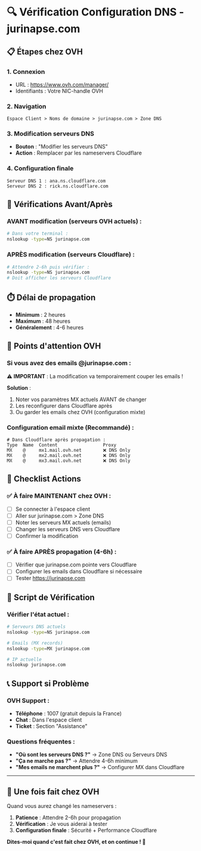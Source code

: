 # 🔍 Vérification Configuration DNS - jurinapse.com

## 📋 Étapes chez OVH

### 1. Connexion
- URL : https://www.ovh.com/manager/
- Identifiants : Votre NIC-handle OVH

### 2. Navigation
```
Espace Client > Noms de domaine > jurinapse.com > Zone DNS
```

### 3. Modification serveurs DNS
- **Bouton** : "Modifier les serveurs DNS"
- **Action** : Remplacer par les nameservers Cloudflare

### 4. Configuration finale
```
Serveur DNS 1 : ana.ns.cloudflare.com
Serveur DNS 2 : rick.ns.cloudflare.com
```

## 🧪 Vérifications Avant/Après

### AVANT modification (serveurs OVH actuels) :
```bash
# Dans votre terminal :
nslookup -type=NS jurinapse.com
```

### APRÈS modification (serveurs Cloudflare) :
```bash
# Attendre 2-6h puis vérifier :
nslookup -type=NS jurinapse.com
# Doit afficher les serveurs Cloudflare
```

## ⏱️ Délai de propagation
- **Minimum** : 2 heures
- **Maximum** : 48 heures  
- **Généralement** : 4-6 heures

## 🚨 Points d'attention OVH

### Si vous avez des emails @jurinapse.com :
⚠️ **IMPORTANT** : La modification va temporairement couper les emails !

**Solution** :
1. Noter vos paramètres MX actuels AVANT de changer
2. Les reconfigurer dans Cloudflare après
3. Ou garder les emails chez OVH (configuration mixte)

### Configuration email mixte (Recommandé) :
```dns
# Dans Cloudflare après propagation :
Type  Name  Content                 Proxy
MX    @     mx1.mail.ovh.net        ❌ DNS Only
MX    @     mx2.mail.ovh.net        ❌ DNS Only
MX    @     mx3.mail.ovh.net        ❌ DNS Only
```

## 🎯 Checklist Actions

### ✅ À faire MAINTENANT chez OVH :
- [ ] Se connecter à l'espace client
- [ ] Aller sur jurinapse.com > Zone DNS
- [ ] Noter les serveurs MX actuels (emails)
- [ ] Changer les serveurs DNS vers Cloudflare
- [ ] Confirmer la modification

### ✅ À faire APRÈS propagation (4-6h) :
- [ ] Vérifier que jurinapse.com pointe vers Cloudflare
- [ ] Configurer les emails dans Cloudflare si nécessaire
- [ ] Tester https://jurinapse.com

## 🔧 Script de Vérification

### Vérifier l'état actuel :
```bash
# Serveurs DNS actuels
nslookup -type=NS jurinapse.com

# Emails (MX records)
nslookup -type=MX jurinapse.com

# IP actuelle
nslookup jurinapse.com
```

## 📞 Support si Problème

### OVH Support :
- **Téléphone** : 1007 (gratuit depuis la France)
- **Chat** : Dans l'espace client
- **Ticket** : Section "Assistance"

### Questions fréquentes :
- **"Où sont les serveurs DNS ?"** → Zone DNS ou Serveurs DNS
- **"Ça ne marche pas ?"** → Attendre 4-6h minimum
- **"Mes emails ne marchent plus ?"** → Configurer MX dans Cloudflare

---

## 🎉 Une fois fait chez OVH

Quand vous aurez changé les nameservers :
1. **Patience** : Attendre 2-6h pour propagation
2. **Vérification** : Je vous aiderai à tester
3. **Configuration finale** : Sécurité + Performance Cloudflare

**Dites-moi quand c'est fait chez OVH, et on continue ! 🚀**
